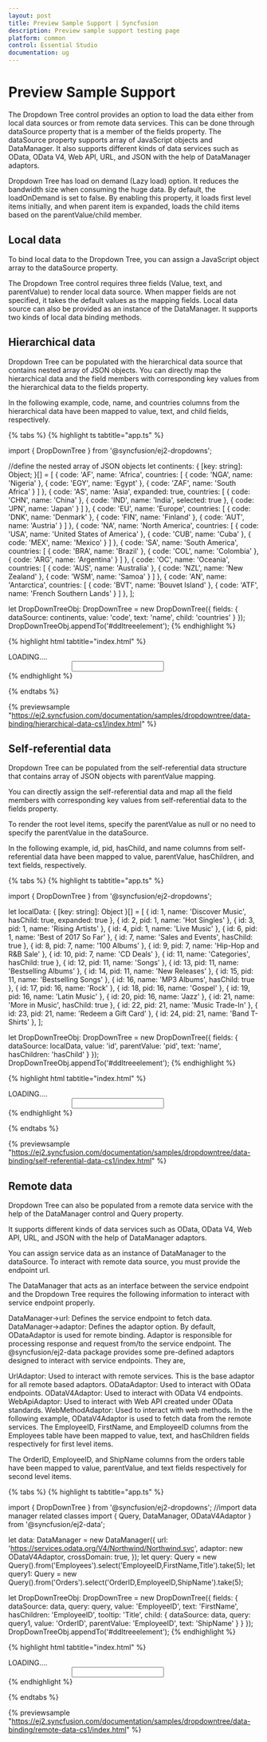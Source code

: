 ```yaml
---
layout: post
title: Preview Sample Support | Syncfusion
description: Preview sample support testing page 
platform: common
control: Essential Studio
documentation: ug
---
```


# Preview Sample Support 

The Dropdown Tree control provides an option to load the data either from local data sources or from remote data services. This can be done through dataSource property that is a member of the fields property. The dataSource property supports array of JavaScript objects and DataManager. It also supports different kinds of data services such as OData, OData V4, Web API, URL, and JSON with the help of DataManager adaptors.

Dropdown Tree has load on demand (Lazy load) option. It reduces the bandwidth size when consuming the huge data. By default, the loadOnDemand is set to false. By enabling this property, it loads first level items initially, and when parent item is expanded, loads the child items based on the parentValue/child member.

## Local data

To bind local data to the Dropdown Tree, you can assign a JavaScript object array to the dataSource property.

The Dropdown Tree control requires three fields (Value, text, and parentValue) to render local data source. When mapper fields are not specified, it takes the default values as the mapping fields. Local data source can also be provided as an instance of the DataManager. It supports two kinds of local data binding methods.

## Hierarchical data

Dropdown Tree can be populated with the hierarchical data source that contains nested array of JSON objects. You can directly map the hierarchical data and the field members with corresponding key values from the hierarchical data to the fields property.

In the following example, code, name, and countries columns from the hierarchical data have been mapped to value, text, and child fields, respectively.



{% tabs %}
{% highlight ts tabtitle="app.ts" %}

import { DropDownTree } from '@syncfusion/ej2-dropdowns';

//define the nested array of JSON objects
let continents: { [key: string]: Object; }[] = [
{
    code: 'AF', name: 'Africa', countries: [
        { code: 'NGA', name: 'Nigeria' },
        { code: 'EGY', name: 'Egypt' },
        { code: 'ZAF', name: 'South Africa' }
    ]
},
{
    code: 'AS', name: 'Asia', expanded: true, countries: [
        { code: 'CHN', name: 'China' },
        { code: 'IND', name: 'India', selected: true },
        { code: 'JPN', name: 'Japan' }
    ]
},
{
    code: 'EU', name: 'Europe', countries: [
        { code: 'DNK', name: 'Denmark' },
        { code: 'FIN', name: 'Finland' },
        { code: 'AUT', name: 'Austria' }
    ]
},
{
    code: 'NA', name: 'North America', countries: [
        { code: 'USA', name: 'United States of America' },
        { code: 'CUB', name: 'Cuba' },
        { code: 'MEX', name: 'Mexico' }
    ]
},
{
    code: 'SA', name: 'South America', countries: [
        { code: 'BRA', name: 'Brazil' },
        { code: 'COL', name: 'Colombia' },
        { code: 'ARG', name: 'Argentina' }
    ]
},
{
    code: 'OC', name: 'Oceania', countries: [
        { code: 'AUS', name: 'Australia' },
        { code: 'NZL', name: 'New Zealand' },
        { code: 'WSM', name: 'Samoa' }
    ]
},
{
    code: 'AN', name: 'Antarctica', countries: [
        { code: 'BVT', name: 'Bouvet Island' },
        { code: 'ATF', name: 'French Southern Lands' }
    ]
},
];


let DropDownTreeObj: DropDownTree = new DropDownTree({
fields: { dataSource: continents, value: 'code', text: 'name', child: 'countries' }
});
DropDownTreeObj.appendTo('#ddltreeelement');
{% endhighlight %}

{% highlight html tabtitle="index.html" %}

<!DOCTYPE html>
<html lang="en">

<head>
    <title>Essential<sup style="font-size:70%">&reg;</sup> JS 2 DropDownList</title>
    <meta charset="utf-8" />
    <meta name="viewport" content="width=device-width, initial-scale=1.0" />
    <meta name="description" content="Typescript UI Controls" />
    <meta name="author" content="Syncfusion" />
    <link href="styles.css" rel="stylesheet" />
    <link href="//cdn.syncfusion.com/ej2/ej2-base/styles/material.css" rel="stylesheet" />
    <link href="//cdn.syncfusion.com/ej2/ej2-buttons/styles/material.css" rel="stylesheet" />
    <link href="//cdn.syncfusion.com/ej2/ej2-lists/styles/material.css" rel="stylesheet" />
    <link href="//cdn.syncfusion.com/ej2/ej2-inputs/styles/material.css" rel="stylesheet" />
    <link href="//cdn.syncfusion.com/ej2/ej2-navigations/styles/material.css" rel="stylesheet" />
    <link href="//cdn.syncfusion.com/ej2/ej2-dropdowns/styles/material.css" rel="stylesheet" />
    <script src="https://cdnjs.cloudflare.com/ajax/libs/systemjs/0.19.38/system.js"></script>
    <script src="systemjs.config.js"></script>
</head>

<body>
    <div id='loader'>LOADING....</div>
    <div id='container' style="margin:0 auto; width:250px;">
        <input type="text" tabindex="1" id='ddltreeelement' />
    </div>
</body>

</html>
{% endhighlight %}

{% endtabs %}

{% previewsample "https://ej2.syncfusion.com/documentation/samples/dropdowntree/data-binding/hierarchical-data-cs1/index.html" %}

## Self-referential data

Dropdown Tree can be populated from the self-referential data structure that contains array of JSON objects with parentValue mapping.

You can directly assign the self-referential data and map all the field members with corresponding key values from self-referential data to the fields property.

To render the root level items, specify the parentValue as null or no need to specify the parentValue in the dataSource.

In the following example, id, pid, hasChild, and name columns from self-referential data have been mapped to value, parentValue, hasChildren, and text fields, respectively.



{% tabs %}
{% highlight ts tabtitle="app.ts" %}

import { DropDownTree } from '@syncfusion/ej2-dropdowns';

let localData: { [key: string]: Object }[] = [
{ id: 1, name: 'Discover Music', hasChild: true, expanded: true },
{ id: 2, pid: 1, name: 'Hot Singles' },
{ id: 3, pid: 1, name: 'Rising Artists' },
{ id: 4, pid: 1, name: 'Live Music' },
{ id: 6, pid: 1, name: 'Best of 2017 So Far' },
{ id: 7, name: 'Sales and Events', hasChild: true },
{ id: 8, pid: 7, name: '100 Albums' },
{ id: 9, pid: 7, name: 'Hip-Hop and R&B Sale' },
{ id: 10, pid: 7, name: 'CD Deals' },
{ id: 11, name: 'Categories', hasChild: true },
{ id: 12, pid: 11, name: 'Songs' },
{ id: 13, pid: 11, name: 'Bestselling Albums' },
{ id: 14, pid: 11, name: 'New Releases' },
{ id: 15, pid: 11, name: 'Bestselling Songs' },
{ id: 16, name: 'MP3 Albums', hasChild: true },
{ id: 17, pid: 16, name: 'Rock' },
{ id: 18, pid: 16, name: 'Gospel' },
{ id: 19, pid: 16, name: 'Latin Music' },
{ id: 20, pid: 16, name: 'Jazz' },
{ id: 21, name: 'More in Music', hasChild: true },
{ id: 22, pid: 21, name: 'Music Trade-In' },
{ id: 23, pid: 21, name: 'Redeem a Gift Card' },
{ id: 24, pid: 21, name: 'Band T-Shirts' },
];

let DropDownTreeObj: DropDownTree = new DropDownTree({
fields: { dataSource: localData, value: 'id', parentValue: 'pid', text: 'name', hasChildren: 'hasChild' }
});
DropDownTreeObj.appendTo('#ddltreeelement');
{% endhighlight %}

{% highlight html tabtitle="index.html" %}

<!DOCTYPE html>
<html lang="en">

<head>
    <title>Essential<sup style="font-size:70%">&reg;</sup> JS 2 DropDownList</title>
    <meta charset="utf-8" />
    <meta name="viewport" content="width=device-width, initial-scale=1.0" />
    <meta name="description" content="Typescript UI Controls" />
    <meta name="author" content="Syncfusion" />
    <link href="styles.css" rel="stylesheet" />
    <link href="//cdn.syncfusion.com/ej2/ej2-base/styles/material.css" rel="stylesheet" />
    <link href="//cdn.syncfusion.com/ej2/ej2-inputs/styles/material.css" rel="stylesheet" />
    <link href="//cdn.syncfusion.com/ej2/ej2-buttons/styles/material.css" rel="stylesheet" />
    <link href="//cdn.syncfusion.com/ej2/ej2-lists/styles/material.css" rel="stylesheet" />
    <link href="//cdn.syncfusion.com/ej2/ej2-navigations/styles/material.css" rel="stylesheet" />
    <link href="//cdn.syncfusion.com/ej2/ej2-dropdowns/styles/material.css" rel="stylesheet" />
    <script src="https://cdnjs.cloudflare.com/ajax/libs/systemjs/0.19.38/system.js"></script>
    <script src="systemjs.config.js"></script>
</head>

<body>
    <div id='loader'>LOADING....</div>
    <div id='container' style="margin:0 auto; width:250px;">
        <input type="text" tabindex="1" id='ddltreeelement' />
    </div>
</body>

</html>
{% endhighlight %}

{% endtabs %}

{% previewsample "https://ej2.syncfusion.com/documentation/samples/dropdowntree/data-binding/self-referential-data-cs1/index.html" %}

## Remote data

Dropdown Tree can also be populated from a remote data service with the help of the DataManager control and Query property.

It supports different kinds of data services such as OData, OData V4, Web API, URL, and JSON with the help of DataManager adaptors.

You can assign service data as an instance of DataManager to the dataSource. To interact with remote data source, you must provide the endpoint url.

The DataManager that acts as an interface between the service endpoint and the Dropdown Tree requires the following information to interact with service endpoint properly.

DataManager->url: Defines the service endpoint to fetch data.
DataManager->adaptor: Defines the adaptor option. By default, ODataAdaptor is used for remote binding.
Adaptor is responsible for processing response and request from/to the service endpoint. The @syncfusion/ej2-data package provides some pre-defined adaptors designed to interact with service endpoints. They are,

UrlAdaptor: Used to interact with remote services. This is the base adaptor for all remote based adaptors.
ODataAdaptor: Used to interact with OData endpoints.
ODataV4Adaptor: Used to interact with OData V4 endpoints.
WebApiAdaptor: Used to interact with Web API created under OData standards.
WebMethodAdaptor: Used to interact with web methods.
In the following example, ODataV4Adaptor is used to fetch data from the remote services. The EmployeeID, FirstName, and EmployeeID columns from the Employees table have been mapped to value, text, and hasChildren fields respectively for first level items.

The OrderID, EmployeeID, and ShipName columns from the orders table have been mapped to value, parentValue, and text fields respectively for second level items.



{% tabs %}
{% highlight ts tabtitle="app.ts" %}

import { DropDownTree } from '@syncfusion/ej2-dropdowns';
//import data manager related classes
import { Query, DataManager, ODataV4Adaptor } from '@syncfusion/ej2-data';

let data: DataManager = new DataManager({
url: 'https://services.odata.org/V4/Northwind/Northwind.svc',
adaptor: new ODataV4Adaptor,
crossDomain: true,
});
let query: Query = new Query().from('Employees').select('EmployeeID,FirstName,Title').take(5);
let query1: Query = new Query().from('Orders').select('OrderID,EmployeeID,ShipName').take(5);

let DropDownTreeObj: DropDownTree = new DropDownTree({
fields: { dataSource: data, query: query, value: 'EmployeeID', text: 'FirstName', hasChildren: 'EmployeeID', tooltip: 'Title',
    child: { dataSource: data, query: query1, value: 'OrderID', parentValue: 'EmployeeID', text: 'ShipName' }
}
});
DropDownTreeObj.appendTo('#ddltreeelement');
{% endhighlight %}

{% highlight html tabtitle="index.html" %}

<!DOCTYPE html>
<html lang="en">

<head>
    <title>Essential<sup style="font-size:70%">&reg;</sup> JS 2 DropDownList</title>
    <meta charset="utf-8" />
    <meta name="viewport" content="width=device-width, initial-scale=1.0" />
    <meta name="description" content="Typescript UI Controls" />
    <meta name="author" content="Syncfusion" />
    <link href="styles.css" rel="stylesheet" />
    <link href="//cdn.syncfusion.com/ej2/ej2-base/styles/material.css" rel="stylesheet" />
    <link href="//cdn.syncfusion.com/ej2/ej2-inputs/styles/material.css" rel="stylesheet" />
    <link href="//cdn.syncfusion.com/ej2/ej2-lists/styles/material.css" rel="stylesheet" />
    <link href="//cdn.syncfusion.com/ej2/ej2-buttons/styles/material.css" rel="stylesheet" />
    <link href="//cdn.syncfusion.com/ej2/ej2-navigations/styles/material.css" rel="stylesheet" />
    <link href="//cdn.syncfusion.com/ej2/ej2-dropdowns/styles/material.css" rel="stylesheet" />
    <script src="https://cdnjs.cloudflare.com/ajax/libs/systemjs/0.19.38/system.js"></script>
    <script src="systemjs.config.js"></script>
</head>

<body>
    <div id='loader'>LOADING....</div>
    <div id='container' style="margin:0 auto; width:250px;">
        <input type="text" tabindex="1" id='ddltreeelement' />
    </div>
</body>

</html>
{% endhighlight %}

{% endtabs %}

{% previewsample "https://ej2.syncfusion.com/documentation/samples/dropdowntree/data-binding/remote-data-cs1/index.html" %}